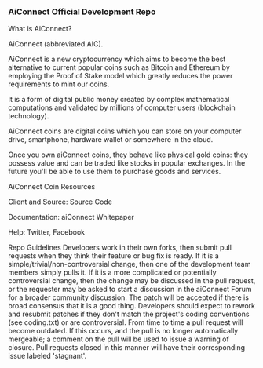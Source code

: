 <H3>AiConnect Official Development Repo</H3>

What is AiConnect?

AiConnect (abbreviated AIC).

AiConnect is a new cryptocurrency which aims to become the best alternative to current popular coins such as Bitcoin and Ethereum by employing the Proof of Stake model which greatly reduces the power requirements to mint our coins.

It is a form of digital public money created by complex mathematical computations and validated by millions of computer users (blockchain technology).

AiConnect coins are digital coins which you can store on your computer drive, smartphone, hardware wallet or somewhere in the cloud.

Once you own aiConnect coins, they behave like physical gold coins: they possess value and can be traded like stocks in popular exchanges. In the future you'll be able to use them to purchase goods and services.

AiConnect Coin Resources

Client and Source: Source Code

Documentation: aiConnect Whitepaper

Help: Twitter, Facebook

Repo Guidelines
Developers work in their own forks, then submit pull requests when they think their feature or bug fix is ready.
If it is a simple/trivial/non-controversial change, then one of the development team members simply pulls it.
If it is a more complicated or potentially controversial change, then the change may be discussed in the pull request, or the requester may be asked to start a discussion in the aiConnect Forum for a broader community discussion.
The patch will be accepted if there is broad consensus that it is a good thing. Developers should expect to rework and resubmit patches if they don't match the project's coding conventions (see coding.txt) or are controversial.
From time to time a pull request will become outdated. If this occurs, and the pull is no longer automatically mergeable; a comment on the pull will be used to issue a warning of closure. Pull requests closed in this manner will have their corresponding issue labeled 'stagnant'.
